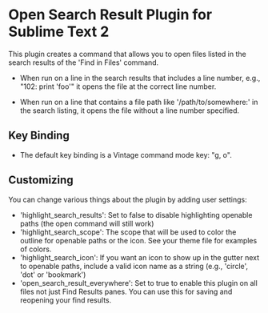 # Open Search Result Plugin for Sublime Text 2

This plugin creates a command that allows you to open files listed in the search
results of the 'Find in Files' command.

- When run on a line in the search results that includes a line number, e.g., 
"102:    print 'foo'" it opens the file at the correct line number.

- When run on a line that contains a file path like '/path/to/somewhere:'
in the search listing, it opens the file without a line number specified.

## Key Binding

- The default key binding is a Vintage command mode key: "g, o".

## Customizing

You can change various things about the plugin by adding user settings:

- 'highlight_search_results': Set to false to disable highlighting openable
paths (the open command will still work)
- 'highlight_search_scope': The scope that will be used to color the outline for
openable paths or the icon. See your theme file for examples of colors.
- 'highlight_search_icon': If you want an icon to show up in the gutter next to
openable paths, include a valid icon name as a string (e.g., 'circle', 'dot' or
'bookmark')
- 'open_search_result_everywhere': Set to true to enable this plugin on all
files not just Find Results panes. You can use this for saving and reopening
your find results.
